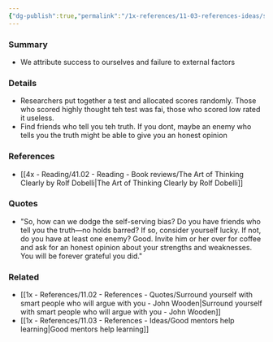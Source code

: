 ```yaml
---
{"dg-publish":true,"permalink":"/1x-references/11-03-references-ideas/self-serving-bias/","title":"Self-serving bias"}
---
```



### Summary
- We attribute success to ourselves and failure to external factors

### Details
- Researchers put together a test and allocated scores randomly. Those who scored highly thought teh test was fai, those who scored low rated it useless.
- Find friends who tell you teh truth. If you dont, maybe an enemy who tells you the truth might be able to give you an honest opinion

### References
- [[4x - Reading/41.02 - Reading - Book reviews/The Art of Thinking Clearly by Rolf Dobelli\|The Art of Thinking Clearly by Rolf Dobelli]]

### Quotes
- "So, how can we dodge the self-serving bias? Do you have friends who tell you the truth—no holds barred? If so, consider yourself lucky. If not, do you have at least one enemy? Good. Invite him or her over for coffee and ask for an honest opinion about your strengths and weaknesses. You will be forever grateful you did."


### Related
- [[1x - References/11.02 - References - Quotes/Surround yourself with smart people who will argue with you - John Wooden\|Surround yourself with smart people who will argue with you - John Wooden]]
- [[1x - References/11.03 - References - Ideas/Good mentors help learning\|Good mentors help learning]]